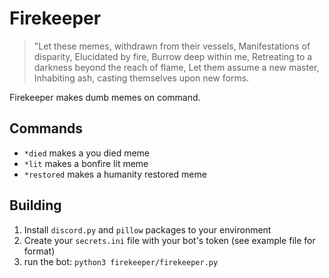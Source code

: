 # Firekeeper
> "Let these memes, withdrawn from their vessels, Manifestations of disparity, Elucidated by fire, Burrow deep within me, Retreating to a darkness beyond the reach of flame, Let them assume a new master, Inhabiting ash, casting themselves upon new forms.

Firekeeper makes dumb memes on command.

## Commands
- `*died` makes a you died meme
- `*lit` makes a bonfire lit meme
- `*restored` makes a humanity restored meme

## Building
1. Install `discord.py` and `pillow` packages to your environment
2. Create your `secrets.ini` file with your bot's token (see example file for format)
3. run the bot: `python3 firekeeper/firekeeper.py`
